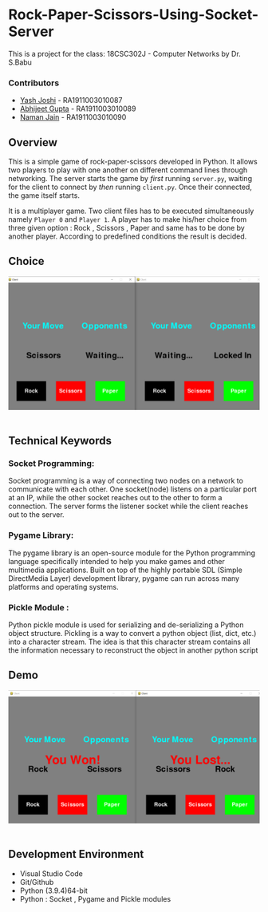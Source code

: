 # Rock-Paper-Scissors-Using-Socket-Server
This is a project for the class: 18CSC302J - Computer Networks by Dr. S.Babu

### Contributors
* [Yash Joshi](https://github.com/yashjoshi007) - RA1911003010087
* [Abhijeet Gupta](https://github.com/abhigupta2000) - RA1911003010089
* [Naman Jain](https://github.com/namannj15) - RA1911003010090

## Overview

This is a simple game of rock-paper-scissors developed in Python. It allows two players to play with one another on different command lines through networking. The server starts the game by *first* running `server.py`, waiting for the client to connect by *then* running `client.py`. Once their connected, the game itself starts.

It is a multiplayer game. Two client files has to be executed simultaneously namely `Player 0` and `Player 1`. A player has to make his/her choice from three given option : Rock , Scissors , Paper and same has to be done by another player. According to predefined conditions the result is decided.

<h2 align= "left">Choice</h2>
<p align="left">
  
  <img src="Asset/Choice.png"> &ensp;

## Technical Keywords 

### Socket Programming:
Socket programming is a way of connecting two nodes on a network to communicate with each other. One socket(node) listens on a particular port at an IP, while the other socket reaches out to the other to form a connection. The server forms the listener socket while the client reaches out to the server.

### Pygame Library:
The pygame library is an open-source module for the Python programming language specifically intended to help you make games and other multimedia applications. Built on top of the highly portable SDL (Simple DirectMedia Layer) development library, pygame can run across many platforms and operating systems.

### Pickle Module :
Python pickle module is used for serializing and de-serializing a Python object structure. Pickling is a way to convert a python object (list, dict, etc.) into a character stream. The idea is that this character stream contains all the information necessary to reconstruct the object in another python script

<h2 align= "left">Demo</h2>
<p align="left">
  
  <img src="Asset/Demo.png"> &ensp;

## Development Environment

* Visual Studio Code
* Git/Github
* Python (3.9.4)64-bit
* Python : Socket , Pygame and Pickle modules
